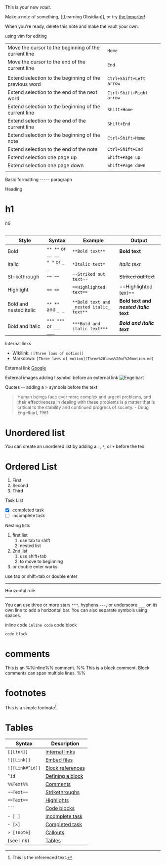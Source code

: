 This is your new *vault*.

Make a note of something, [[Learning Obsidian]], or try [the Importer](https://help.obsidian.md/Plugins/Importer)!

When you're ready, delete this note and make the vault your own.

using vim for editing

|                                                        |                          |
| ------------------------------------------------------ | ------------------------ |
| Move the cursor to the beginning of the current line   | `Home`                   |
| Move the cursor to the end of the current line         | `End`                    |
|                                                        |                          |
| Extend selection to the beginning of the previous word | `Ctrl+Shift+Left arrow`  |
| Extend selection to the end of the next word           | `Ctrl+Shift+Right arrow` |
| Extend selection to the beginning of the current line  | `Shift+Home`             |
| Extend selection to the end of the current line        | `Shift+End`              |
| Extend selection to the beginning of the note          | `Ctrl+Shift+Home`        |
| Extend selection to the end of the note                | `Ctrl+Shift+End`         |
| Extend selection one page up                           | `Shift+Page up`          |
| Extend selection one page down                         | `Shift+Page down`        |
|                                                        |                          |
Basic formatting -----
paragraph

Heading
# h1
###### h6

| Style                  | Syntax                 | Example                                  | Output                                 |
| ---------------------- | ---------------------- | ---------------------------------------- | -------------------------------------- |
| Bold                   | `** **` or `__ __`     | `**Bold text**`                          | **Bold text**                          |
| Italic                 | `* *` or `_ _`         | `*Italic text*`                          | _Italic text_                          |
| Strikethrough          | `~~ ~~`                | `~~Striked out text~~`                   | ~~Striked out text~~                   |
| Highlight              | `== ==`                | `==Highlighted text==`                   | ==Highlighted text==                   |
| Bold and nested italic | `** **` and `_ _`      | `**Bold text and _nested italic_ text**` | **Bold text and _nested italic_ text** |
| Bold and italic        | `*** ***` or `___ ___` | `***Bold and italic text***`             | **_Bold and italic text_**             |

Internal links
- Wikilink: `[[Three laws of motion]]`
- Markdown: `[Three laws of motion](Three%20laws%20of%20motion.md)`

External link
[Google](https://www.google.com)

External images 
adding ! symbol before an external link 
![Engelbart](https://history-computer.com/ModernComputer/Basis/images/Engelbart.jpg)

Quotes --
adding a > symbols before the text 
> Human beings face ever more complex and urgent problems, and their effectiveness in dealing with these problems is a matter that is critical to the stability and continued progress of society. 
> \- Doug Engelbart, 1961

# Unordered list
You can create an unordered list by adding a `-`, `*`, or `+` before the tex

# Ordered List 
1. First 
2. Second
3. Third

Task List 
- [x] completed task
- [ ] incomplete task

Nesting lists
1. first list 
	1. use tab to shift
	2. nested list 
2. 2nd list 
	1. use shift+tab
	2. to move to beginning
3. or double enter works 

use tab or shift+tab or double enter

 ---
Horizontal rule
***
You can use three or more stars `***`, hyphens `---`, or underscore `___` on its own line to add a horizontal bar. You can also separate symbols using spaces.

inline code ` inline code `
code block 
```js
code block
```

# comments 
This is an %%inline%% comment. 
%%
This is a block comment. Block comments can span multiple lines. 
%%

# footnotes
This is a simple footnote[^1]. 
[^1]: This is the referenced text.
[^2]: Add 2 spaces at the start of each new line. This lets you write footnotes that span multiple lines. 
[^note]: Named footnotes still appear as numbers, but can make it easier to identify and link references.
You can also use inline footnotes. ^[This is an inline footnote.]
# Tables 

| Syntax          | Description                                                                                                               |
| --------------- | ------------------------------------------------------------------------------------------------------------------------- |
| `[[Link]]`      | [Internal links](https://help.obsidian.md/Linking+notes+and+files/Internal+links)                                         |
| `![[Link]]`     | [Embed files](https://help.obsidian.md/Linking+notes+and+files/Embed+files)                                               |
| `![[Link#^id]]` | [Block references](https://help.obsidian.md/Linking+notes+and+files/Internal+links#Link%20to%20a%20block%20in%20a%20note) |
| `^id`           | [Defining a block](https://help.obsidian.md/Linking+notes+and+files/Internal+links#Link%20to%20a%20block%20in%20a%20note) |
| `%%Text%%`      | [Comments](https://help.obsidian.md/Editing+and+formatting/Basic+formatting+syntax#Comments)                              |
| `~~Text~~`      | [Strikethroughs](https://help.obsidian.md/Editing+and+formatting/Basic+formatting+syntax#Styling%20text)                  |
| `==Text==`      | [Highlights](https://help.obsidian.md/Editing+and+formatting/Basic+formatting+syntax#Styling%20text)                      |
| ` ``` `         | [Code blocks](https://help.obsidian.md/Editing+and+formatting/Basic+formatting+syntax#Code%20blocks)                      |
| `- [ ]`         | [Incomplete task](https://help.obsidian.md/Editing+and+formatting/Basic+formatting+syntax#Task%20lists)                   |
| `- [x]`         | [Completed task](https://help.obsidian.md/Editing+and+formatting/Basic+formatting+syntax#Task%20lists)                    |
| `> [!note]`     | [Callouts](https://help.obsidian.md/Editing+and+formatting/Callouts)                                                      |
| (see link)      | [Tables](https://help.obsidian.md/Editing+and+formatting/Advanced+formatting+syntax#Tables)                               |

